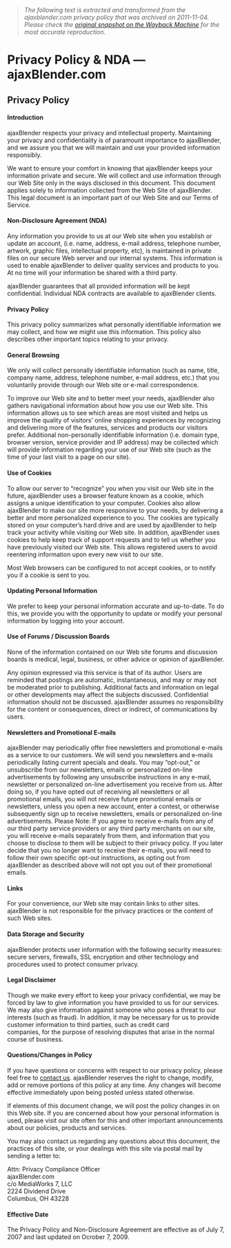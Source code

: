 > *The following text is extracted and transformed from the ajaxblender.com privacy policy that was archived on 2011-11-04. Please check the [original snapshot on the Wayback Machine](https://web.archive.org/web/20111104131315id_/http%3A//www.ajaxblender.com/privacy-policy.html) for the most accurate reproduction.*

# Privacy Policy & NDA — ajaxBlender.com

## Privacy Policy

#### Introduction

ajaxBlender respects your privacy and intellectual property. Maintaining your privacy and confidentiality is of paramount importance to ajaxBlender, and we assure you that we will maintain and use your provided information responsibly.

We want to ensure your comfort in knowing that ajaxBlender keeps your information private and secure. We will collect and use information through our Web Site only in the ways disclosed in this document. This document applies solely to information collected from the Web Site of ajaxBlender. This legal document is an important part of our Web Site and our Terms of Service.

#### Non-Disclosure Agreement (NDA)

Any information you provide to us at our Web site when you establish or update an account, (i.e. name, address, e-mail address, telephone number, artwork, graphic files, intellectual property, etc), is maintained in private files on our secure Web server and our internal systems. This information is used to enable ajaxBlender to deliver quality services and products to you. At no time will your information be shared with a third party.

ajaxBlender guarantees that all provided information will be kept confidential. Individual NDA contracts are available to ajaxBlender clients.

#### Privacy Policy

This privacy policy summarizes what personally identifiable information we may collect, and how we might use this information. This policy also describes other important topics relating to your privacy.

#### General Browsing

We only will collect personally identifiable information (such as name, title, company name, address, telephone number, e-mail address, etc.) that you voluntarily provide through our Web site or e-mail correspondence.

To improve our Web site and to better meet your needs, ajaxBlender also gathers navigational information about how you use our Web site. This information allows us to see which areas are most visited and helps us improve the quality of visitors’ online shopping experiences by recognizing and delivering more of the features, services and products our visitors prefer. Additional non-personally identifiable information (i.e. domain type, browser version, service provider and IP address) may be collected which will provide information regarding your use of our Web site (such as the time of your last visit to a page on our site).

#### Use of Cookies

To allow our server to “recognize” you when you visit our Web site in the future, ajaxBlender uses a browser feature known as a cookie, which assigns a unique identification to your computer. Cookies also allow ajaxBlender to make our site more responsive to your needs, by delivering a better and more personalized experience to you. The cookies are typically stored on your computer’s hard drive and are used by ajaxBlender to help track your activity while visiting our Web site. In addition, ajaxBlender uses cookies to help keep track of support requests and to tell us whether you have previously visited our Web site. This allows registered users to avoid reentering information upon every new visit to our site.

Most Web browsers can be configured to not accept cookies, or to notify you if a cookie is sent to you.

#### Updating Personal Information

We prefer to keep your personal information accurate and up-to-date. To do this, we provide you with the opportunity to update or modify your personal information by logging into your account.

#### Use of Forums / Discussion Boards

None of the information contained on our Web site forums and discussion boards is medical, legal, business, or other advice or opinion of ajaxBlender.

Any opinion expressed via this service is that of its author. Users are reminded that postings are automatic, instantaneous, and may or may not be moderated prior to publishing. Additional facts and information on legal or other developments may affect the subjects discussed. Confidential information should not be discussed. ajaxBlender assumes no responsibility for the content or consequences, direct or indirect, of communications by users.

#### Newsletters and Promotional E-mails

ajaxBlender may periodically offer free newsletters and promotional e-mails as a service to our customers. We will send you newsletters and e-mails periodically listing current specials and deals. You may “opt-out,” or unsubscribe from our newsletters, emails or personalized on-line advertisements by following any unsubscribe instructions in any e-mail, newsletter or personalized on-line advertisement you receive from us. After doing so, if you have opted out of receiving all newsletters or all promotional emails, you will not receive future promotional emails or newsletters, unless you open a new account, enter a contest, or otherwise subsequently sign up to receive newsletters, emails or personalized on-line advertisements. Please Note: If you agree to receive e-mails from any of our third party service providers or any third party merchants on our site, you will receive e-mails separately from them, and information that you choose to disclose to them will be subject to their privacy policy. If you later decide that you no longer want to receive their e-mails, you will need to follow their own specific opt-out instructions, as opting out from ajaxBlender as described above will not opt you out of their promotional emails.

#### Links

For your convenience, our Web site may contain links to other sites. ajaxBlender is not responsible for the privacy practices or the content of such Web sites.

#### Data Storage and Security

ajaxBlender protects user information with the following security measures: secure servers, firewalls, SSL encryption and other technology and procedures used to protect consumer privacy.

#### Legal Disclaimer

Though we make every effort to keep your privacy confidential, we may be forced by law to give information you have provided to us for our services. We may also give information against someone who poses a threat to our interests (such as fraud). In addition, it may be necessary for us to provide customer information to third parties, such as credit card  
companies, for the purpose of resolving disputes that arise in the normal course of business.

#### Questions/Changes in Policy

If you have questions or concerns with respect to our privacy policy, please feel free to [contact us](https://web.archive.org/web/20111104131315id_/http%3A//www.ajaxblender.com/contact.html). ajaxBlender reserves the right to change, modify, add or remove portions of this policy at any time. Any changes will become effective immediately upon being posted unless stated otherwise.

If elements of this document change, we will post the policy changes in on this Web site. If you are concerned about how your personal information is used, please visit our site often for this and other important announcements about our policies, products and services.

You may also contact us regarding any questions about this document, the practices of this site, or your dealings with this site via postal mail by sending a letter to:

Attn: Privacy Compliance Officer  
ajaxBlender.com  
c/o MediaWorks 7, LLC  
2224 Dividend Drive  
Columbus, OH 43228

#### Effective Date

The Privacy Policy and Non-Disclosure Agreement are effective as of July 7, 2007 and last updated on Ocrober 7, 2009.
